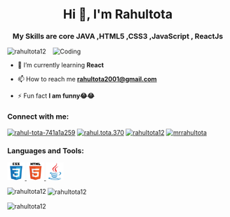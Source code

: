 
<h1 align="center">Hi 👋, I'm Rahultota</h1>
<h3 align="center">My Skills are  core JAVA ,HTML5 ,CSS3 ,JavaScript , ReactJs</h3>
<img src="https://media3.giphy.com/media/lP8xu5t2DLGG045H8F/giphy.gif" alt="Coding" align="right" width="400">

<p align="left"> <img src="https://komarev.com/ghpvc/?username=rahultota12&label=Profile%20views&color=0e75b6&style=flat" alt="rahultota12" /> </p>

- 🌱 I’m currently learning **React**

- 📫 How to reach me **rahultota2001@gmail.com**

- ⚡ Fun fact **I am funny😂😂**

<h3 align="left">Connect with me:</h3>
<p align="left">
<a href="https://linkedin.com/in/rahul-tota-741a1a259" target="blank"><img align="center" src="https://raw.githubusercontent.com/rahuldkjain/github-profile-readme-generator/master/src/images/icons/Social/linked-in-alt.svg" alt="rahul-tota-741a1a259" height="30" width="40" /></a>
<a href="https://fb.com/rahul.tota.370" target="blank"><img align="center" src="https://raw.githubusercontent.com/rahuldkjain/github-profile-readme-generator/master/src/images/icons/Social/facebook.svg" alt="rahul.tota.370" height="30" width="40" /></a>
<a href="https://instagram.com/rahultota12" target="blank"><img align="center" src="https://raw.githubusercontent.com/rahuldkjain/github-profile-readme-generator/master/src/images/icons/Social/instagram.svg" alt="rahultota12" height="30" width="40" /></a>
<a href="https://www.youtube.com/c/mrrahultota" target="blank"><img align="center" src="https://raw.githubusercontent.com/rahuldkjain/github-profile-readme-generator/master/src/images/icons/Social/youtube.svg" alt="mrrahultota" height="30" width="40" /></a>
</p>

<h3 align="left">Languages and Tools:</h3>
<p align="left"> <a href="https://www.w3schools.com/css/" target="_blank" rel="noreferrer"> <img src="https://raw.githubusercontent.com/devicons/devicon/master/icons/css3/css3-original-wordmark.svg" alt="css3" width="40" height="40"/> </a>
  <a href="https://www.w3.org/html/" target="_blank" rel="noreferrer"> <img src="https://raw.githubusercontent.com/devicons/devicon/master/icons/html5/html5-original-wordmark.svg" alt="html5" width="40" height="40"/> </a>
  <a href="https://www.java.com" target="_blank" rel="noreferrer"> <img src="https://raw.githubusercontent.com/devicons/devicon/master/icons/java/java-original.svg" alt="java" width="40" height="40"/> </a> </p>

<p><img align="left" src="https://github-readme-stats.vercel.app/api/top-langs?username=rahultota12&show_icons=true&locale=en&layout=compact" alt="rahultota12" /></p>

<p>&nbsp;<img align="center" src="https://github-readme-stats.vercel.app/api?username=rahultota12&show_icons=true&locale=en" alt="rahultota12" /></p>

<p><img align="center" src="https://github-readme-streak-stats.herokuapp.com/?user=rahultota12&" alt="rahultota12" /></p>
